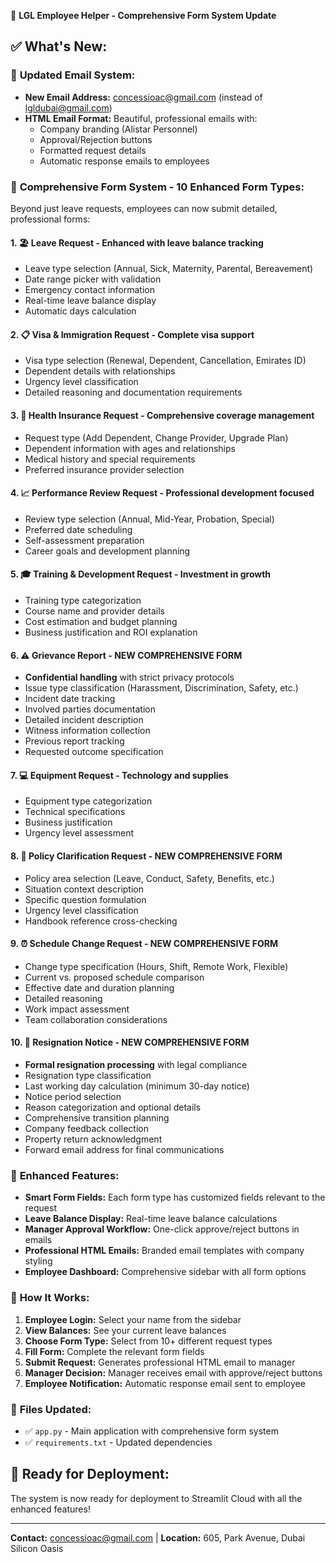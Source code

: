 🎉 **LGL Employee Helper - Comprehensive Form System Update**

## ✅ **What's New:**

### 📧 **Updated Email System:**
- **New Email Address:** concessioac@gmail.com (instead of lgldubai@gmail.com)
- **HTML Email Format:** Beautiful, professional emails with:
  - Company branding (Alistar Personnel)
  - Approval/Rejection buttons
  - Formatted request details
  - Automatic response emails to employees

### 📝 **Comprehensive Form System - 10 Enhanced Form Types:**
Beyond just leave requests, employees can now submit detailed, professional forms:

#### **1. 🏖️ Leave Request** - Enhanced with leave balance tracking
- Leave type selection (Annual, Sick, Maternity, Parental, Bereavement)
- Date range picker with validation
- Emergency contact information
- Real-time leave balance display
- Automatic days calculation

#### **2. 📋 Visa & Immigration Request** - Complete visa support
- Visa type selection (Renewal, Dependent, Cancellation, Emirates ID)
- Dependent details with relationships
- Urgency level classification
- Detailed reasoning and documentation requirements

#### **3. 🏥 Health Insurance Request** - Comprehensive coverage management
- Request type (Add Dependent, Change Provider, Upgrade Plan)
- Dependent information with ages and relationships
- Medical history and special requirements
- Preferred insurance provider selection

#### **4. 📈 Performance Review Request** - Professional development focused
- Review type selection (Annual, Mid-Year, Probation, Special)
- Preferred date scheduling
- Self-assessment preparation
- Career goals and development planning

#### **5. 🎓 Training & Development Request** - Investment in growth
- Training type categorization
- Course name and provider details
- Cost estimation and budget planning
- Business justification and ROI explanation

#### **6. ⚠️ Grievance Report** - **NEW COMPREHENSIVE FORM**
- **Confidential handling** with strict privacy protocols
- Issue type classification (Harassment, Discrimination, Safety, etc.)
- Incident date tracking
- Involved parties documentation
- Detailed incident description
- Witness information collection
- Previous report tracking
- Requested outcome specification

#### **7. 💻 Equipment Request** - Technology and supplies
- Equipment type categorization
- Technical specifications
- Business justification
- Urgency level assessment

#### **8. 📜 Policy Clarification Request** - **NEW COMPREHENSIVE FORM**
- Policy area selection (Leave, Conduct, Safety, Benefits, etc.)
- Situation context description
- Specific question formulation
- Urgency level classification
- Handbook reference cross-checking

#### **9. ⏰ Schedule Change Request** - **NEW COMPREHENSIVE FORM**
- Change type specification (Hours, Shift, Remote Work, Flexible)
- Current vs. proposed schedule comparison
- Effective date and duration planning
- Detailed reasoning
- Work impact assessment
- Team collaboration considerations

#### **10. 📝 Resignation Notice** - **NEW COMPREHENSIVE FORM**
- **Formal resignation processing** with legal compliance
- Resignation type classification
- Last working day calculation (minimum 30-day notice)
- Notice period selection
- Reason categorization and optional details
- Comprehensive transition planning
- Company feedback collection
- Property return acknowledgment
- Forward email address for final communications

### 🎯 **Enhanced Features:**
- **Smart Form Fields:** Each form type has customized fields relevant to the request
- **Leave Balance Display:** Real-time leave balance calculations
- **Manager Approval Workflow:** One-click approve/reject buttons in emails
- **Professional HTML Emails:** Branded email templates with company styling
- **Employee Dashboard:** Comprehensive sidebar with all form options

### 🔧 **How It Works:**
1. **Employee Login:** Select your name from the sidebar
2. **View Balances:** See your current leave balances
3. **Choose Form Type:** Select from 10+ different request types
4. **Fill Form:** Complete the relevant form fields
5. **Submit Request:** Generates professional HTML email to manager
6. **Manager Decision:** Manager receives email with approve/reject buttons
7. **Employee Notification:** Automatic response email sent to employee

### 📁 **Files Updated:**
- ✅ `app.py` - Main application with comprehensive form system
- ✅ `requirements.txt` - Updated dependencies

## 🚀 **Ready for Deployment:**
The system is now ready for deployment to Streamlit Cloud with all the enhanced features!

---
**Contact:** concessioac@gmail.com | **Location:** 605, Park Avenue, Dubai Silicon Oasis